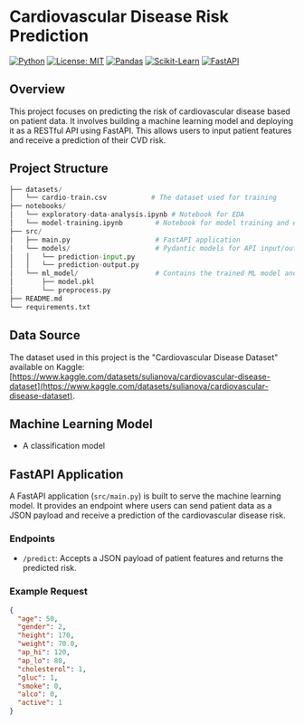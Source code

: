 # **Cardiovascular Disease Risk Prediction**

[![Python](https://img.shields.io/badge/python-3.7+-blue.svg)](https://www.python.org/downloads/)
[![License: MIT](https://img.shields.io/badge/License-MIT-yellow.svg)](https://opensource.org/licenses/MIT)
[![Pandas](https://img.shields.io/badge/pandas-%23150458.svg?style=for-the-badge&logo=pandas&logoColor=white)](https://pandas.pydata.org/)
[![Scikit-Learn](https://img.shields.io/badge/scikit--learn-%23F7931E.svg?style=for-the-badge&logo=scikit-learn&logoColor=white)](https://scikit-learn.org/)
[![FastAPI](https://img.shields.io/badge/FastAPI-0055D1?style=for-the-badge&logo=fastapi)](https://fastapi.tiangolo.com/)

## **Overview**

This project focuses on predicting the risk of cardiovascular disease based on patient data. It involves building a machine learning model and deploying it as a RESTful API using FastAPI. This allows users to input patient features and receive a prediction of their CVD risk.

## **Project Structure**

```python
├── datasets/
│   └── cardio-train.csv           # The dataset used for training
├── notebooks/
│   └── exploratory-data-analysis.ipynb # Notebook for EDA
│   └── model-training.ipynb        # Notebook for model training and evaluation
├── src/
│   ├── main.py                     # FastAPI application
│   └── models/                     # Pydantic models for API input/output
│   │   └── prediction-input.py
│   │   └── prediction-output.py
│   └── ml_model/                   # Contains the trained ML model and related utilities
│       ├── model.pkl
│       └── preprocess.py
├── README.md
└── requirements.txt
```

## **Data Source**

The dataset used in this project is the "Cardiovascular Disease Dataset" available on Kaggle: [https://www.kaggle.com/datasets/sulianova/cardiovascular-disease-dataset](https://www.kaggle.com/datasets/sulianova/cardiovascular-disease-dataset).

## **Machine Learning Model**

- A classification model

## FastAPI Application

A FastAPI application (`src/main.py`) is built to serve the machine learning model. It provides an endpoint where users can send patient data as a JSON payload and receive a prediction of the cardiovascular disease risk.

### Endpoints

-   `/predict`: Accepts a JSON payload of patient features and returns the predicted risk.

### Example Request

```json
{
  "age": 50,
  "gender": 2,
  "height": 170,
  "weight": 70.0,
  "ap_hi": 120,
  "ap_lo": 80,
  "cholesterol": 1,
  "gluc": 1,
  "smoke": 0,
  "alco": 0,
  "active": 1
}

